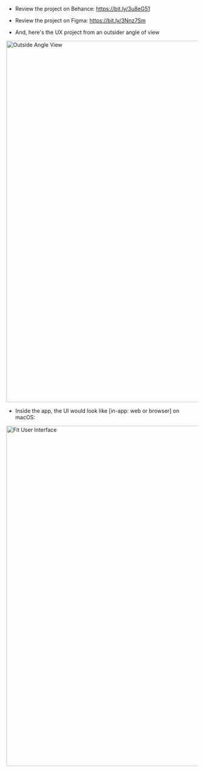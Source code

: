 -   Review the project on Behance: https://bit.ly/3u8eG51



-   Review the project on Figma: https://bit.ly/3Nnz7Sm



-   And, here's the UX project from an outsider angle of view



<img width="953" alt="Outside Angle View" src="https://user-images.githubusercontent.com/94244985/175865581-c22cc684-4bab-4919-9811-4f1d9d67955c.png">



-   Inside the app, the UI would look like [in-app: web or browser] on macOS:



<img width="897" alt="Fit User Interface" src="https://user-images.githubusercontent.com/94244985/175865517-bea167b6-dbc3-4f18-81b8-bc164d21905d.png">
